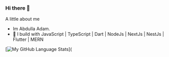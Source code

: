 ### Hi there 👋

A little about me
- Im Abdulla Adam.
- 🌱 I build with JavaScript | TypeScript | Dart | NodeJs | NextJs | NestJs | Flutter | MERN

[![My GitHub Language Stats](https://github-readme-stats.vercel.app/api/top-langs/?username=jasongaylord&langs_count=5&theme=tokyonight)](
